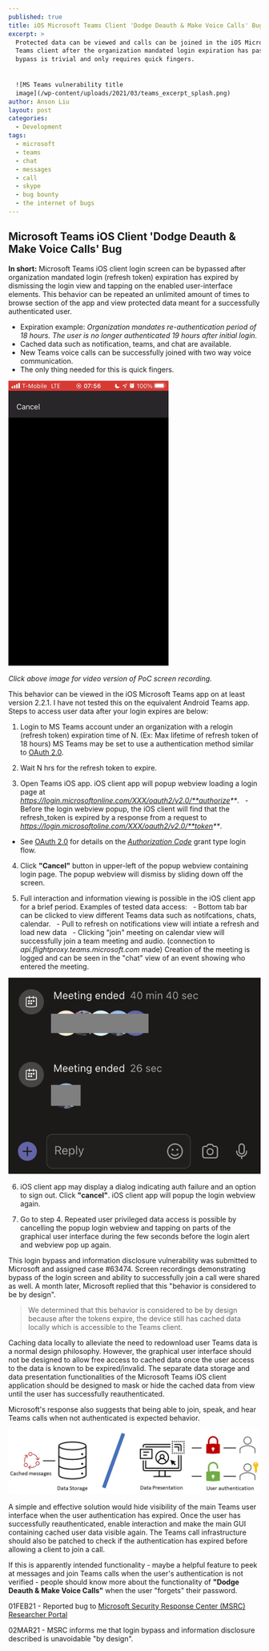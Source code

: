 ```yaml
---
published: true
title: iOS Microsoft Teams Client 'Dodge Deauth & Make Voice Calls' Bug
excerpt: >
  Protected data can be viewed and calls can be joined in the iOS Microsoft
  Teams client after the organization mandated login expiration has passed. This
  bypass is trivial and only requires quick fingers.


  ![MS Teams vulnerability title
  image](/wp-content/uploads/2021/03/teams_excerpt_splash.png)
author: Anson Liu
layout: post
categories:
  - Development
tags:
  - microsoft
  - teams
  - chat
  - messages
  - call
  - skype
  - bug bounty
  - the internet of bugs
---
```

## Microsoft Teams iOS Client 'Dodge Deauth & Make Voice Calls' Bug

**In short:** Microsoft Teams iOS client login screen can be bypassed after organization mandated login (refresh token) expiration has expired by dismissing the login view and tapping on the enabled user-interface elements. This behavior can be repeated an unlimited amount of times to browse section of the app and view protected data meant for a successfully authenticated user.
- Expiration example: _Organization mandates re-authentication period of 18 hours. The user is no longer authenticated 19 hours after initial login._
- Cached data such as notification, teams, and chat are available. 
- New Teams voice calls can be successfully joined with two way voice communication.
- The only thing needed for this is quick fingers.

[![MS Teams iOS vulnerability proof of concept 2](/wp-content/uploads/2021/03/team_poc_2_sanitised.gif)](https://www.youtube.com/watch?v=n7rak6WZwSI&feature=youtu.be)

_Click above image for video version of PoC screen recording._

This behavior can be viewed in the iOS Microsoft Teams app on at least version 2.2.1. I have not tested this on the equivalent Android Teams app. Steps to access user data after your login expires are below:

1. Login to MS Teams account under an organization with a relogin (refresh token) expiration time of N. (Ex: Max lifetime of refresh token of 18 hours) MS Teams may be set to use a authentication method similar to [OAuth 2.0](https://www.digitalocean.com/community/tutorials/an-introduction-to-oauth-2).

2. Wait N hrs for the refresh token to expire. 

3. Open Teams iOS app. iOS client app will popup webview loading a login page at _https://login.microsoftonline.com/XXX/oauth2/v2.0/**authorize**_.
  - Before the login webview popup, the iOS client will find that the refresh_token is expired by a response from a request to _https://login.microsoftoline.com/XXX/oauth2/v2.0/**token**_.
  - See [OAuth 2.0](https://oauth.net/2/) for details on the _[Authorization Code](https://www.digitalocean.com/community/tutorials/an-introduction-to-oauth-2#grant-type-authorization-code)_ grant type login flow.

4. Click **"Cancel"** button in upper-left of the popup webview containing login page. The popup webview will dismiss by sliding down off the screen.

5. Full interaction and information viewing is possible in the iOS client app for a brief period. Examples of tested data access:
  - Bottom tab bar can be clicked to view different Teams data such as notifcations, chats, calendar.
  - Pull to refresh on notifications view will intiate a refresh and load new data
  - Clicking "join" meeting on calendar view will successfully join a team meeting and audio. (connection to _api.flightproxy.teams.microsoft.com_ made) Creation of the meeting is logged and can be seen in the "chat" view of an event showing who entered the meeting.
  
![MS Teams call chat history](/wp-content/uploads/2021/03/teams_call_history_blur.png)

6. iOS client app may display a dialog indicating auth failure and an option to sign out. Click **"cancel"**. iOS client app will popup the login webview again.

7. Go to step 4. Repeated user privileged data access is possible by cancelling the popup login webview and tapping on parts of the graphical user interface during the few seconds before the login alert and webview pop up again. 

This login bypass and information disclosure vulnerability was submitted to Microsoft and assigned case #63474. Screen recordings demonstrating bypass of the login screen and ability to successfully join a call were shared as well. 
A month later, Microsoft replied that this "behavior is considered to be by design".

> We determined that this behavior is considered to be by design because after the tokens expire, the device still has cached data locally which is accessible to the Teams client.

Caching data locally to alleviate the need to redownload user Teams data is a normal design philosophy. However, the graphical user interface should not be designed to allow free access to cached data once the user access to the data is known to be expired/invalid. The separate data storage and data presentation functionalities of the Microsoft Teams iOS client application should be designed to mask or hide the cached data from view until the user has successfully reauthenticated. 

Microsoft's response also suggests that being able to join, speak, and hear Teams calls when not authenticated is expected behavior. 

![MS Teams Backend/Frontend role separation](/wp-content/uploads/2021/03/teams_separation_clipart_diagram.jpg)

A simple and effective solution would hide visibility of the main Teams user interface when the user authentication has expired. Once the user has successfully reauthenticated, enable interaction and make the main GUI containing cached user data visible again. The Teams call infrastructure should also be patched to check if the authentication has expired before allowing a client to join a call. 

If this is apparently intended functionality - maybe a helpful feature to peek at messages and join Teams calls when the user's authentication is not verified - people should know more about the functionality of **"Dodge Deauth & Make Voice Calls"** when the user "forgets" their password.

01FEB21 - Reported bug to [Microsoft Security Response Center (MSRC) Researcher Portal](https://msrc.microsoft.com/) 

02MAR21 - MSRC informs me that login bypass and information disclosure described is unavoidable "by design".
